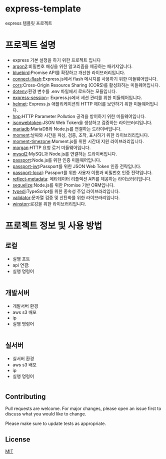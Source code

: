 # express-template

express 템플릿 프로젝트

# 프로젝트 설명

-   express 기본 설정을 하기 위한 프로젝트 입니다
-   [argon2](https://github.com/ranisalt/node-argon2#readme):비밀번호 해싱을 위한 알고리즘을 제공하는 패키지입니다.
-   [bluebird](http://bluebirdjs.com/docs/getting-started.html):Promise API를 확장하고 개선한 라이브러리입니다.
-   [connect-flash](https://www.npmjs.com/package/connect-flash):Express.js에서 flash 메시지를 사용하기 위한 미들웨어입니다.
-   [cors](https://expressjs.com/en/resources/middleware/cors.html):Cross-Origin Resource Sharing (CORS)를 활성화하는 미들웨어입니다.
-   [dotenv](https://www.npmjs.com/package/dotenv):환경 변수를 .env 파일에서 로드하는 모듈입니다.
-   [express-session](https://github.com/expressjs/session):: Express.js에서 세션 관리를 위한 미들웨어입니다.
-   [helmet](https://helmetjs.github.io/): Express.js 애플리케이션의 HTTP 헤더를 보안하기 위한 미들웨어입니다.
-   [hpp](https://www.npmjs.com/package/hpp):HTTP Parameter Pollution 공격을 방어하기 위한 미들웨어입니다.
-   [jsonwebtoken](https://github.com/auth0/node-jsonwebtoken):JSON Web Token을 생성하고 검증하는 라이브러리입니다.
-   [mariadb](https://github.com/mariadb-corporation/mariadb-connector-nodejs#readme):MariaDB와 Node.js를 연결하는 드라이버입니다.
-   [moment](https://momentjs.com/):날짜와 시간을 파싱, 검증, 조작, 표시하기 위한 라이브러리입니다.
-   [moment-timezone](https://momentjs.com/timezone/):Moment.js를 위한 시간대 지원 라이브러리입니다.
-   [morgan](https://expressjs.com/en/resources/middleware/morgan.html):HTTP 요청 로거 미들웨어입니다.
-   [mysql2](https://github.com/sidorares/node-mysql2#readme):MySQL과 Node.js를 연결하는 드라이버입니다.
-   [passport](https://www.passportjs.org/):Node.js를 위한 인증 미들웨어입니다.
-   [passport-jwt](https://www.passportjs.org/packages/passport-jwt/):Passport를 위한 JSON Web Token 인증 전략입니다.
-   [passport-local](https://www.passportjs.org/packages/passport-local/): Passport를 위한 사용자 이름과 비밀번호 인증 전략입니다.
-   [reflect-metadata](https://rbuckton.github.io/reflect-metadata/): 메타데이터 리플렉션 API를 제공하는 라이브러리입니다.
-   [sequelize](https://sequelize.org/):Node.js를 위한 Promise 기반 ORM입니다.
-   [typedi](https://github.com/typestack/typedi#readme):TypeScript를 위한 종속성 주입 라이브러리입니다.
-   [validator](https://github.com/validatorjs/validator.js):문자열 검증 및 산탄화를 위한 라이브러리입니다.
-   [winston](https://github.com/winstonjs/winston#readme):로깅을 위한 라이브러리입니다.

# 프로젝트 정보 및 사용 방법

## 로컬

-   실행 포트
-   api 연결:
-   실행 명령어

```

```

## 개발서버

-   개발서버 환경
-   aws s3 배포
-   ip
-   실행 명령어

```

```

## 실서버

-   실서버 환경
-   aws s3 배포
-   ip
-   실행 명령어

```

```

## Contributing

Pull requests are welcome. For major changes, please open an issue first
to discuss what you would like to change.

Please make sure to update tests as appropriate.

## License

[MIT](https://choosealicense.com/licenses/mit/)

